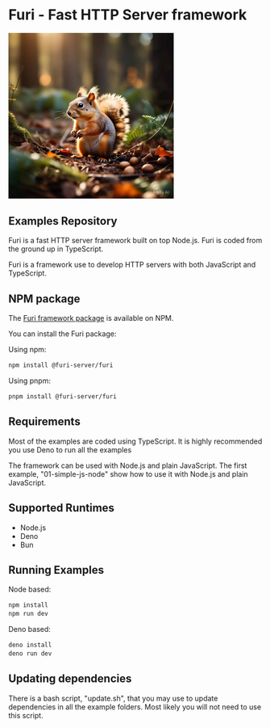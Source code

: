 # Furi - Fast HTTP Server framework

<img src="./images/nutty-squirrel.jpeg" width="65%" alt="Nutty Squirrel">

## Examples Repository

Furi is a fast HTTP server framework built on top Node.js.
Furi is coded from the ground up in TypeScript.

Furi is a framework use to develop HTTP servers with both JavaScript and TypeScript.

## NPM package

The [Furi framework package](https://www.npmjs.com/package/@furi-server/furi) is available on NPM.

You can install the Furi package:

Using npm:

```sh
npm install @furi-server/furi
```

Using pnpm:

```sh
pnpm install @furi-server/furi
```

## Requirements

Most of the examples are coded using TypeScript. It is highly recommended you use Deno to run all the examples

The framework can be used with Node.js and plain JavaScript. The first example, "01-simple-js-node" show how to use it with Node.js and plain JavaScript.

## Supported Runtimes

- Node.js
- Deno
- Bun

## Running Examples

Node based:

```sh
npm install
npm run dev
```

Deno based:

```sh
deno install
deno run dev
```

## Updating dependencies

There is a bash script, "update.sh", that you may use to update dependencies in all the example folders. Most likely you will not need to use this script.
